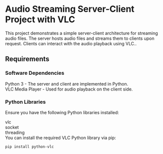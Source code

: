 # Audio Streaming Server-Client Project with VLC
This project demonstrates a simple server-client architecture for streaming audio files. The server hosts audio files and streams them to clients upon request. Clients can interact with the audio playback using VLC..

## Requirements
### Software Dependencies
Python 3 - The server and client are implemented in Python. <br>
VLC Media Player - Used for audio playback on the client side. <br>

### Python Libraries
Ensure you have the following Python libraries installed:

vlc <br>
socket <br>
threading <br>
You can install the required VLC Python library via pip: <br>
```sh
pip install python-vlc
```
